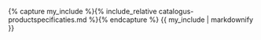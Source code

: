 <!---
Deze readme.md wordt gebruikt om de catalogus en productspecificaties via GIThub Pages te ontsluiten als https://kadaster.github.io/imbrt/
-->
{% capture my_include %}{% include_relative catalogus-productspecificaties.md %}{% endcapture %}
{{ my_include | markdownify }}
